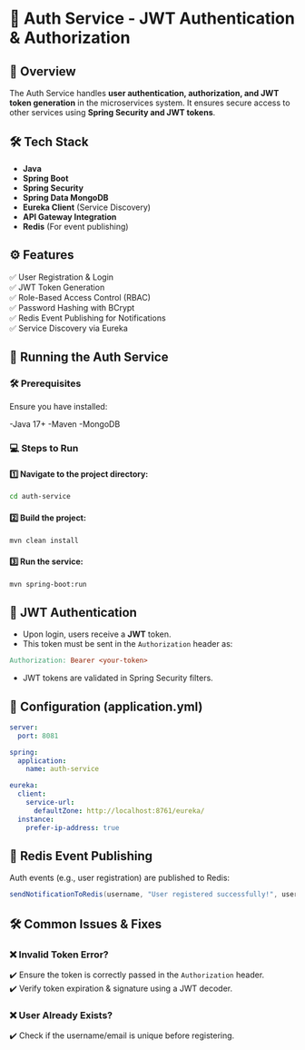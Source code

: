 
# 🔐 Auth Service - JWT Authentication & Authorization

## 📌 Overview

The Auth Service handles **user authentication, authorization, and JWT token generation** in the microservices system. It ensures secure access to other services using **Spring Security and JWT tokens**.

## 🛠️ Tech Stack

- **Java**
- **Spring Boot**
- **Spring Security**
- **Spring Data MongoDB**
- **Eureka Client** (Service Discovery)
- **API Gateway Integration**
- **Redis** (For event publishing)


## ⚙️ Features

✅ User Registration & Login<br>
✅ JWT Token Generation<br>
✅ Role-Based Access Control (RBAC)<br>
✅ Password Hashing with BCrypt<br>
✅ Redis Event Publishing for Notifications<br>
✅ Service Discovery via Eureka<br>

## 🚀 Running the Auth Service
### 🛠️ Prerequisites
Ensure you have installed:

-Java 17+
-Maven
-MongoDB

### 💻 Steps to Run

#### 1️⃣ Navigate to the project directory:

```bash
cd auth-service
```
#### 2️⃣ Build the project:

```bash
mvn clean install
```
#### 3️⃣ Run the service:

```bash
mvn spring-boot:run
```

## 🔐 JWT Authentication
- Upon login, users receive a **JWT** token.
- This token must be sent in the `Authorization` header as:
```makefile
Authorization: Bearer <your-token>
```
- JWT tokens are validated in Spring Security filters.

## 🔧 Configuration (application.yml)
```yaml
server:
  port: 8081

spring:
  application:
    name: auth-service

eureka:
  client:
    service-url:
      defaultZone: http://localhost:8761/eureka/
  instance:
    prefer-ip-address: true
```

## 📡 Redis Event Publishing
Auth events (e.g., user registration) are published to Redis:

```java
sendNotificationToRedis(username, "User registered successfully!", user.getId());
```

## 🛠️ Common Issues & Fixes
### ❌ Invalid Token Error?
✔️ Ensure the token is correctly passed in the `Authorization` header.<br>
✔️ Verify token expiration & signature using a JWT decoder.

### ❌ User Already Exists?
✔️ Check if the username/email is unique before registering.